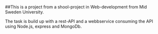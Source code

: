 ##This is a project from a shool-project in Web-development from Mid Sweden University.

The task is build up with a rest-API and a webbservice consuming the API using Node.js, express and MongoDb.  